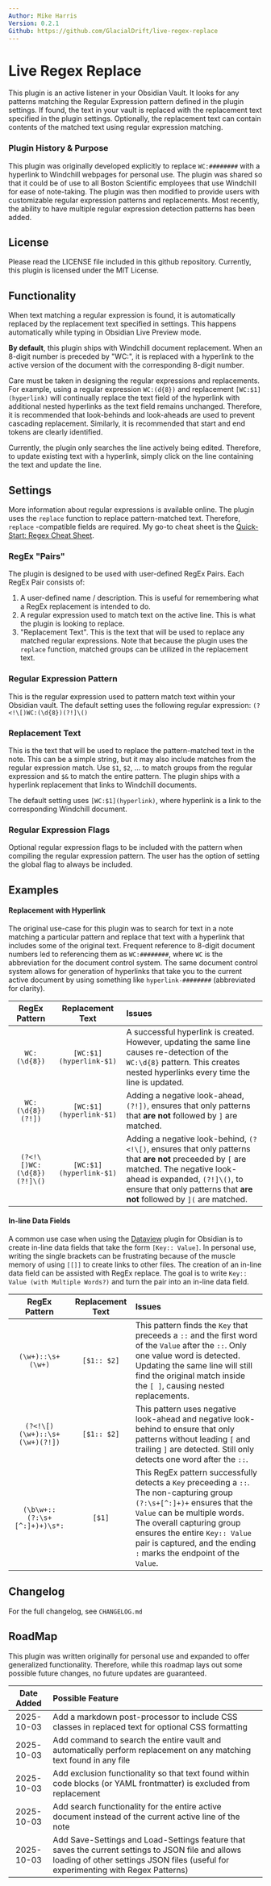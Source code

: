 ```yaml
---
Author: Mike Harris
Version: 0.2.1
Github: https://github.com/GlacialDrift/live-regex-replace
---
```


# Live Regex Replace

This plugin is an active listener in your Obsidian Vault. It looks for any patterns matching the Regular Expression 
pattern defined in the plugin settings. If found, the text in your vault is replaced with the replacement text specified 
in the plugin settings. Optionally, the replacement text can contain contents of the matched text using regular expression 
matching.

### Plugin History & Purpose 

This plugin was originally developed explicitly to replace `WC:########` with a hyperlink to Windchill webpages for 
personal use. The plugin was shared so that it could be of use to all Boston Scientific employees that use Windchill for ease 
of note-taking. The plugin was then modified to provide users with customizable regular expression patterns and replacements. 
Most recently, the ability to have multiple regular expression detection patterns has been added. 

## License

Please read the LICENSE file included in this github repository. Currently, this plugin is licensed under the MIT License.

## Functionality

When text matching a regular expression is found, it is automatically replaced by the replacement text specified in 
settings. This happens automatically while typing in Obsidian Live Preview mode.

**By default**, this plugin ships with Windchill document replacement. When an 8-digit number is preceded by "WC:", it 
is replaced with a hyperlink to the active version of the document with the corresponding 8-digit number.

Care must be taken in designing the regular expressions and replacements. For example, using a regular expression 
`WC:(d{8})` and replacement `[WC:$1](hyperlink)` will continually replace the text field of the hyperlink with additional 
nested hyperlinks as the text field remains unchanged. Therefore, it is recommended that look-behinds and look-aheads are 
used to prevent cascading replacement. Similarly, it is recommended that start and end tokens are clearly identified.

Currently, the plugin only searches the line actively being edited. Therefore, to update existing text with a 
hyperlink, simply click on the line containing the text and update the line. 

## Settings

More information about regular expressions is available online. The plugin uses the `replace` function to replace 
pattern-matched text. Therefore, `replace` -compatible fields are required. My go-to cheat sheet is the [Quick-Start: Regex Cheat Sheet](https://www.rexegg.com/regex-quickstart.php).

### RegEx "Pairs"

The plugin is designed to be used with user-defined RegEx Pairs. Each RegEx Pair consists of:
1. A user-defined name / description. This is useful for remembering what a RegEx replacement is intended to do.
2. A regular expression used to match text on the active line. This is what the plugin is looking to replace.
3. "Replacement Text". This is the text that will be used to replace any matched regular expressions. Note that because the plugin uses the `replace` function, matched groups can be utilized in the replacement text. 

### Regular Expression Pattern

This is the regular expression used to pattern match text within your Obsidian vault. The default setting uses the 
following regular expression: `(?<!\[)WC:(\d{8})(?!]\()`

### Replacement Text

This is the text that will be used to replace the pattern-matched text in the note. This can be a simple string, but 
it may also include matches from the regular expression match. Use `$1`, `$2`, ... to match groups from the regular 
expression and `$&` to match the entire pattern. The plugin ships with a hyperlink replacement that links to Windchill 
documents.

The default setting uses `[WC:$1](hyperlink)`, where hyperlink is a link to the corresponding Windchill document. 

### Regular Expression Flags

Optional regular expression flags to be included with the pattern when compiling the regular expression pattern.
The user has the option of setting the global flag to always be included.

## Examples

#### Replacement with Hyperlink

The original use-case for this plugin was to search for text in a note matching a particular pattern and replace that 
text with a hyperlink that includes some of the original text. Frequent reference to 8-digit document numbers led to 
referencing them as `WC:########`, where `WC` is the abbreviation for the document control system. The same document
control system allows for generation of hyperlinks that take you to the current active document by using something like
`hyperlink-########` (abbreviated for clarity). 

|   RegEx Pattern   | Replacement Text | Issues                                                                                                                                                                           |
|:-----------------:|:----------------:|:---------------------------------------------------------------------------------------------------------------------------------------------------------------------------------|
|   `WC:(\d{8})`    | `[WC:$1](hyperlink-$1)`| A successful hyperlink is created. However, updating the same line causes re-detection of the `WC:\d{8}` pattern. This creates nested hyperlinks every time the line is updated. |
| `WC:(\d{8})(?!])` | `[WC:$1](hyperlink-$1)` | Adding a negative look-ahead, `(?!])`, ensures that only patterns that **are not** followed by `]` are matched.                                                                  |
| `(?<!\[)WC:(\d{8})(?!]\()`| `[WC:$1](hyperlink-$1)` | Adding a negative look-behind, `(?<!\[)`, ensures that only patterns that **are not** preceeded by `[` are matched. The negative look-ahead is expanded, `(?!]\()`, to ensure that only patterns that **are not** followed by `](` are matched. |

#### In-line Data Fields

A common use case when using the [Dataview](https://github.com/blacksmithgu/obsidian-dataview) plugin for Obsidian 
is to create in-line data fields that take the form `[Key:: Value]`. In personal use, writing the single brackets can 
be frustrating because of the muscle memory of using `[[]]` to create links to other files. The creation of an in-line 
data field can be assisted with RegEx replace. The goal is to write `Key:: Value (with Multiple Words?)` and turn the 
pair into an in-line data field. 

| RegEx Pattern | Replacement Text | Issues |
|:-------------:|:----------------:|:-------|
| `(\w+)::\s+(\w+)` | `[$1:: $2]` | This pattern finds the `Key` that preceeds a `::` and the first word of the `Value` after the `::`. Only one value word is detected. Updating the same line will still find the original match inside the `[ ]`, causing nested replacements.|
| `(?<!\[)(\w+)::\s+(\w+)(?!])` | `[$1:: $2]` | This pattern uses negative look-ahead and negative look-behind to ensure that only patterns without leading `[` and trailing `]` are detected. Still only detects one word after the `::`. |
|`(\b\w+::(?:\s+[^:]+)+)\s*:`| `[$1]` | This RegEx pattern successfully detects a `Key` preceeding a `::`. The non-capturing group `(?:\s+[^:]+)+` ensures that the `Value` can be multiple words. The overall capturing group ensures the entire `Key:: Value` pair is captured, and the ending `:` marks the endpoint of the `Value`.|

## Changelog

For the full changelog, see `CHANGELOG.md`

## RoadMap

This plugin was written originally for personal use and expanded to offer generalized functionality. Therefore, while 
this roadmap lays out some possible future changes, no future updates are guaranteed.

| Date Added  | Possible Feature                                                                                                                                                                        |
|:-----------:|:----------------------------------------------------------------------------------------------------------------------------------------------------------------------------------------|
| 2025-10-03  | Add a markdown post-processor to include CSS classes in replaced text for optional CSS formatting                                                                                       |
| 2025-10-03  | Add command to search the entire vault and automatically perform replacement on any matching text found in any file                                                                     |
| 2025-10-03  | Add exclusion functionality so that text found within code blocks (or YAML frontmatter) is excluded from replacement                                                                    |
| 2025-10-03  | Add search functionality for the entire active document instead of the current active line of the note                                                                                  |
| 2025-10-03  | Add Save-Settings and Load-Settings feature that saves the current settings to JSON file and allows loading of other settings JSON files (useful for experimenting with Regex Patterns) |
